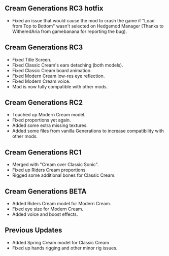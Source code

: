 ## Cream Generations RC3 hotfix

-	Fixed an issue that would cause the mod to crash the game if "Load from Top to Bottom" wasn't selected on Hedgemod Manager (Thanks to WitheredAria from gamebanana for reporting the bug).

## Cream Generations RC3

-	Fixed Title Screen.
-	Fixed Classic Cream's ears detaching (both models).
-	Fixed Classic Cream board animation.
-	Fixed Modern Cream low-res eye reflection.
-	Fixed Modern Cream voice.
-	Mod is now fully compatible with other mods.

## Cream Generations RC2

-	Touched up Modern Cream model.
-	Fixed proportions yet again.
-	Added some extra missing textures.
-	Added some files from vanilla Generations to increase compatibility with other mods.

## Cream Generations RC1

-	Merged with "Cream over Classic Sonic".
-	Fixed up Riders Cream proportions
-	Rigged some additional bones for Classic Cream.

## Cream Generations BETA

-	Added Riders Cream model for Modern Cream.
-	Fixed eye size for Modern Cream.
-	Added voice and boost effects.

## Previous Updates

-	Added Spring Cream model for Classic Cream
-	Fixed up hands rigging and other minor rig issues.